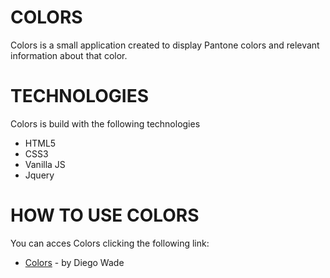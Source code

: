 # COLORS

Colors is a small application created to display Pantone colors and relevant information about that color.

# TECHNOLOGIES

Colors is build with the following technologies
  - HTML5
  - CSS3
  - Vanilla JS
  - Jquery

# HOW TO USE COLORS

You can acces Colors clicking the following link:

* [Colors] - by Diego Wade


[Colors]: <http://tobeChangeColorsLink.com>